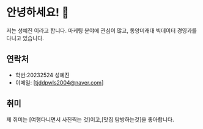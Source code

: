 # 안녕하세요! 👋

저는 성예진 이라고 합니다. 마케팅 분야에 관심이 많고, 동양미래대 빅데이터 경영과를 다니고 있습니다.

## 연락처
- 학번:20232524 성예진
- 이메일: [tjddpwls2004@naver.com]

## 취미
제 취미는 [여행다니면서 사진찍는 것]이고,[맛집 탐방하는것]을 좋아합니다.

